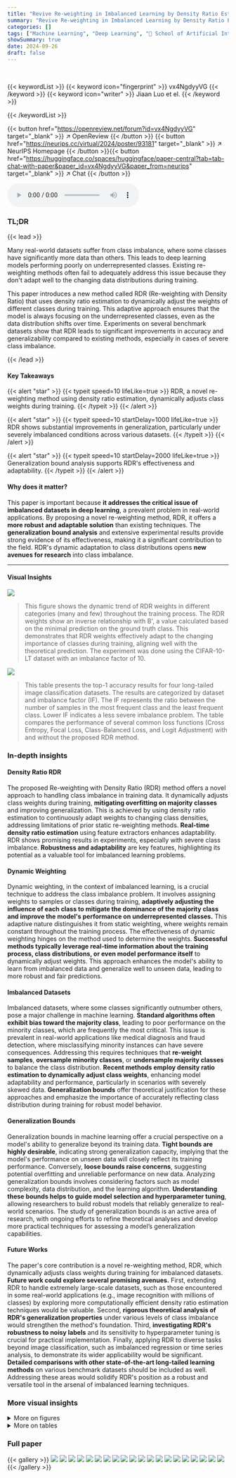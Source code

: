 ```yaml
---
title: "Revive Re-weighting in Imbalanced Learning by Density Ratio Estimation"
summary: "Revive Re-weighting in Imbalanced Learning by Density Ratio Estimation dynamically adjusts class weights during training using density ratio estimation, significantly improving model generalization, e..."
categories: []
tags: ["Machine Learning", "Deep Learning", "🏢 School of Artificial Intelligence, Shanghai Jiao Tong University",]
showSummary: true
date: 2024-09-26
draft: false
---
```


<br>

{{< keywordList >}}
{{< keyword icon="fingerprint" >}} vx4NgdyyVG {{< /keyword >}}
{{< keyword icon="writer" >}} Jiaan Luo et el. {{< /keyword >}}
 
{{< /keywordList >}}

{{< button href="https://openreview.net/forum?id=vx4NgdyyVG" target="_blank" >}}
↗ OpenReview
{{< /button >}}
{{< button href="https://neurips.cc/virtual/2024/poster/93181" target="_blank" >}}
↗ NeurIPS Homepage
{{< /button >}}{{< button href="https://huggingface.co/spaces/huggingface/paper-central?tab=tab-chat-with-paper&paper_id=vx4NgdyyVG&paper_from=neurips" target="_blank" >}}
↗ Chat
{{< /button >}}



<audio controls>
    <source src="https://ai-paper-reviewer.com/vx4NgdyyVG/podcast.wav" type="audio/wav">
    Your browser does not support the audio element.
</audio>


### TL;DR


{{< lead >}}

Many real-world datasets suffer from class imbalance, where some classes have significantly more data than others. This leads to deep learning models performing poorly on underrepresented classes. Existing re-weighting methods often fail to adequately address this issue because they don't adapt well to the changing data distributions during training.

This paper introduces a new method called RDR (Re-weighting with Density Ratio) that uses density ratio estimation to dynamically adjust the weights of different classes during training. This adaptive approach ensures that the model is always focusing on the underrepresented classes, even as the data distribution shifts over time. Experiments on several benchmark datasets show that RDR leads to significant improvements in accuracy and generalizability compared to existing methods, especially in cases of severe class imbalance.

{{< /lead >}}


#### Key Takeaways

{{< alert "star" >}}
{{< typeit speed=10 lifeLike=true >}} RDR, a novel re-weighting method using density ratio estimation, dynamically adjusts class weights during training. {{< /typeit >}}
{{< /alert >}}

{{< alert "star" >}}
{{< typeit speed=10 startDelay=1000 lifeLike=true >}} RDR shows substantial improvements in generalization, particularly under severely imbalanced conditions across various datasets. {{< /typeit >}}
{{< /alert >}}

{{< alert "star" >}}
{{< typeit speed=10 startDelay=2000 lifeLike=true >}} Generalization bound analysis supports RDR's effectiveness and adaptability. {{< /typeit >}}
{{< /alert >}}

#### Why does it matter?
This paper is important because **it addresses the critical issue of imbalanced datasets in deep learning**, a prevalent problem in real-world applications.  By proposing a novel re-weighting method, RDR, it offers a **more robust and adaptable solution** than existing techniques. The **generalization bound analysis** and extensive experimental results provide strong evidence of its effectiveness, making it a significant contribution to the field.  RDR's dynamic adaptation to class distributions opens **new avenues for research** into class imbalance.

------
#### Visual Insights



![](https://ai-paper-reviewer.com/vx4NgdyyVG/figures_4_1.jpg)

> This figure shows the dynamic trend of RDR weights in different categories (many and few) throughout the training process.  The RDR weights show an inverse relationship with B', a value calculated based on the minimal prediction on the ground truth class. This demonstrates that RDR weights effectively adapt to the changing importance of classes during training, aligning well with the theoretical prediction. The experiment was done using the CIFAR-10-LT dataset with an imbalance factor of 10.





![](https://ai-paper-reviewer.com/vx4NgdyyVG/tables_6_1.jpg)

> This table presents the top-1 accuracy results for four long-tailed image classification datasets.  The results are categorized by dataset and imbalance factor (IF).  The IF represents the ratio between the number of samples in the most frequent class and the least frequent class.  Lower IF indicates a less severe imbalance problem. The table compares the performance of several common loss functions (Cross Entropy, Focal Loss, Class-Balanced Loss, and Logit Adjustment) with and without the proposed RDR method.





### In-depth insights


#### Density Ratio RDR
The proposed Re-weighting with Density Ratio (RDR) method offers a novel approach to handling class imbalance in training data.  It dynamically adjusts class weights during training, **mitigating overfitting on majority classes** and improving generalization.  This is achieved by using density ratio estimation to continuously adapt weights to changing class densities, addressing limitations of prior static re-weighting methods.  **Real-time density ratio estimation** using feature extractors enhances adaptability. RDR shows promising results in experiments, especially with severe class imbalance. **Robustness and adaptability** are key features, highlighting its potential as a valuable tool for imbalanced learning problems.

#### Dynamic Weighting
Dynamic weighting, in the context of imbalanced learning, is a crucial technique to address the class imbalance problem.  It involves assigning weights to samples or classes during training, **adaptively adjusting the influence of each class to mitigate the dominance of the majority class and improve the model's performance on underrepresented classes.**  This adaptive nature distinguishes it from static weighting, where weights remain constant throughout the training process. The effectiveness of dynamic weighting hinges on the method used to determine the weights.  **Successful methods typically leverage real-time information about the training process, class distributions, or even model performance itself** to dynamically adjust weights.  This approach enhances the model's ability to learn from imbalanced data and generalize well to unseen data, leading to more robust and fair predictions.

#### Imbalanced Datasets
Imbalanced datasets, where some classes significantly outnumber others, pose a major challenge in machine learning.  **Standard algorithms often exhibit bias toward the majority class**, leading to poor performance on the minority classes, which are frequently the most critical.  This issue is prevalent in real-world applications like medical diagnosis and fraud detection, where misclassifying minority instances can have severe consequences. Addressing this requires techniques that **re-weight samples**, **oversample minority classes**, or **undersample majority classes** to balance the class distribution.  **Recent methods employ density ratio estimation to dynamically adjust class weights**, enhancing model adaptability and performance, particularly in scenarios with severely skewed data.  **Generalization bounds** offer theoretical justification for these approaches and emphasize the importance of accurately reflecting class distribution during training for robust model behavior.

#### Generalization Bounds
Generalization bounds in machine learning offer a crucial perspective on a model's ability to generalize beyond its training data.  **Tight bounds are highly desirable**, indicating strong generalization capacity, implying that the model's performance on unseen data will closely reflect its training performance. Conversely, **loose bounds raise concerns**, suggesting potential overfitting and unreliable performance on new data.  Analyzing generalization bounds involves considering factors such as model complexity, data distribution, and the learning algorithm. **Understanding these bounds helps to guide model selection and hyperparameter tuning**, allowing researchers to build robust models that reliably generalize to real-world scenarios.  The study of generalization bounds is an active area of research, with ongoing efforts to refine theoretical analyses and develop more practical techniques for assessing a model’s generalization capabilities.

#### Future Works
The paper's core contribution is a novel re-weighting method, RDR, which dynamically adjusts class weights during training for imbalanced datasets.  **Future work could explore several promising avenues.**  First, extending RDR to handle extremely large-scale datasets, such as those encountered in some real-world applications (e.g., image recognition with millions of classes) by exploring more computationally efficient density ratio estimation techniques would be valuable. Second, **rigorous theoretical analysis of RDR's generalization properties** under various levels of class imbalance would strengthen the method's foundation. Third, **investigating RDR's robustness to noisy labels** and its sensitivity to hyperparameter tuning is crucial for practical implementation.  Finally, applying RDR to diverse tasks beyond image classification, such as imbalanced regression or time series analysis, to demonstrate its wider applicability would be significant.  **Detailed comparisons with other state-of-the-art long-tailed learning methods** on various benchmark datasets should be included as well.  Addressing these areas would solidify RDR's position as a robust and versatile tool in the arsenal of imbalanced learning techniques.


### More visual insights

<details>
<summary>More on figures
</summary>


![](https://ai-paper-reviewer.com/vx4NgdyyVG/figures_5_1.jpg)

> This figure shows the dynamic relationship between RDR weights and the term B' during the training process on the CIFAR-10-LT dataset, which has an imbalance factor of 10.  The plots illustrate how the weights for both many-category and few-category samples change over epochs. It shows that the RDR weights exhibit an inverse relationship to B', suggesting that RDR effectively adapts its weighting strategy to balance class distributions during training.


![](https://ai-paper-reviewer.com/vx4NgdyyVG/figures_5_2.jpg)

> This figure compares the training time of four different methods: Cross-Entropy (CE), Re-weighting with Density Ratio (RDR), Sharpness-Aware Minimization (SAM), and a combination of RDR and SAM (SAM(RDR)) on two datasets, CIFAR-10-LT and CIFAR-100-LT.  The bar charts show that RDR and SAM are relatively more computationally expensive than CE, but SAM(RDR) is the most computationally expensive. The time cost is measured in seconds for 200 training epochs.


![](https://ai-paper-reviewer.com/vx4NgdyyVG/figures_9_1.jpg)

> This figure visualizes the impact of noise on the performance of different methods across two datasets (CIFAR-10-LT-NL and CIFAR-100-LT-NL) with varying levels of class imbalance (IF=10 and IF=100).  It compares the performance of baseline methods (CE, LA) with and without the addition of the RDR and SAM techniques.


![](https://ai-paper-reviewer.com/vx4NgdyyVG/figures_15_1.jpg)

> This figure illustrates the framework of the Re-weighting with Density Ratio (RDR) method. The left side shows the ordinary process of feature extraction (f) and classification (g), where the feature extractor learns features from the training data and updates its feature prototypes using a momentum update mechanism. The extracted features are then used by the classifier for classification. The right side shows the dynamic re-weighting process. The RDR method dynamically adjusts the weights of different classes by using the density ratio estimation. The weights are calculated based on the difference between the balanced data distribution and the real data distribution. The figure highlights the difference between constant re-weighting and dynamic re-weighting. Constant re-weighting doesn't adapt to changes during training, while dynamic re-weighting adjusts the importance of each class during training, thereby mitigating learning disparities in imbalanced distributions.


![](https://ai-paper-reviewer.com/vx4NgdyyVG/figures_18_1.jpg)

> This figure visualizes the top-1 accuracy achieved by three different methods (Cross-Entropy, Inverse Frequency weighting, and the proposed Re-weighting with Density Ratio method) across three categories of classes (Many, Medium, Few) in the CIFAR-100-LT dataset.  The results are shown for two different imbalance factors (IF): 10 and 100. The plots show how the accuracy changes depending on the method and the imbalance in the dataset.  This illustrates the effect of the proposed RDR method on mitigating the performance drop caused by class imbalance.


![](https://ai-paper-reviewer.com/vx4NgdyyVG/figures_18_2.jpg)

> This figure visualizes the top-1 accuracy achieved by three different methods (CE, Inverse Frequency, and RDR) across three categories of classes (Many, Medium, Few) in the CIFAR-100-LT dataset.  It shows results under two different imbalance factors (IF=10 and IF=100).  The plots illustrate how the accuracy changes across categories for each method and imbalance level, showcasing the relative performance of each approach in handling class imbalance.


![](https://ai-paper-reviewer.com/vx4NgdyyVG/figures_18_3.jpg)

> This figure visualizes the top-1 accuracy achieved by three different methods (Cross-Entropy, Inverse Frequency, and the proposed Re-weighting with Density Ratio method) across three categories of classes (Many, Medium, and Few) in the CIFAR-100-LT dataset.  Two different imbalance factors (IF=10 and IF=100) are shown, illustrating the performance under varying levels of class imbalance.  The plots demonstrate how the proposed RDR method performs compared to the baselines, especially in the more challenging scenarios with a higher imbalance factor and fewer samples.


![](https://ai-paper-reviewer.com/vx4NgdyyVG/figures_18_4.jpg)

> This figure compares the performance of three different methods (Cross-Entropy, Inverse Frequency, and Re-weighting with Density Ratio) in classifying images from the CIFAR-100-LT dataset under two different imbalance factors (10 and 100).  The x-axis represents the category of images (Many, Medium, Few), and the y-axis shows the accuracy.  The plots demonstrate how each method performs across these categories, with a focus on the difference in performance under varying levels of class imbalance.


![](https://ai-paper-reviewer.com/vx4NgdyyVG/figures_18_5.jpg)

> This figure shows the performance comparison of three different methods (Cross Entropy, Inverse Frequency, and Re-weighting with Density Ratio) on CIFAR-100-LT dataset in terms of top-1 accuracy across different categories (Many, Medium, and Few).  The comparison is shown for two different imbalance factors (10 and 100). The results indicate that RDR generally outperforms the other two methods, especially when the imbalance factor is high.


![](https://ai-paper-reviewer.com/vx4NgdyyVG/figures_18_6.jpg)

> This figure visualizes the top-1 accuracy achieved by three different methods (Cross-Entropy, Inverse Frequency, and Re-weighting with Density Ratio) across three categories of classes (Many, Medium, Few) in the CIFAR-100-LT dataset.  Two different imbalance factors (IF=10 and IF=100) are shown, comparing the performance of each method under varying levels of class imbalance. The plots demonstrate how each method's accuracy changes as the number of samples per class decreases.


![](https://ai-paper-reviewer.com/vx4NgdyyVG/figures_18_7.jpg)

> This figure visualizes the top-1 accuracy achieved by three different methods (Cross-Entropy, Inverse Frequency, and Re-weighting with Density Ratio) across three categories of classes (Many, Medium, Few) in the CIFAR-100-LT dataset.  The results are shown for two different imbalance factors (IF=10 and IF=100).  It demonstrates the performance difference of the three methods in handling imbalanced datasets.


![](https://ai-paper-reviewer.com/vx4NgdyyVG/figures_18_8.jpg)

> The figure shows the performance comparison of three different methods (Cross-Entropy loss, Inverse Frequency weighting, and the proposed Re-weighting with Density Ratio) in addressing class imbalance on the CIFAR-100-LT dataset. The results are categorized into three groups (Many, Medium, Few) based on the number of samples in each class.  The plots illustrate how each method performs under two imbalance factors (IF=10 and IF=100), highlighting the impact of class imbalance on model accuracy.


</details>




<details>
<summary>More on tables
</summary>


![](https://ai-paper-reviewer.com/vx4NgdyyVG/tables_7_1.jpg)
> This table presents the top-1 accuracy results on four benchmark datasets (CIFAR-10-LT, CIFAR-100-LT, ImageNet-LT, and Places-LT) using different imbalance factors (10 and 100).  It compares the performance of the proposed RDR method (with and without the addition of CE and LA loss functions) against several baseline methods (CE, Focal, CB, LA, ImbSAM, and CCSAM) for overall class accuracy. The results demonstrate the effectiveness of the RDR approach, particularly under high imbalance factors.

![](https://ai-paper-reviewer.com/vx4NgdyyVG/tables_8_1.jpg)
> This table presents a comparison of loss landscape metrics for different methods on the CIFAR-10-LT dataset with an imbalance factor of 100.  It shows the average minimum eigenvalue (λmin), average maximum eigenvalue (λmax), and the trace of the Hessian matrix (Tr(H)) for classes with few samples. Lower λmax and Tr(H) values indicate a flatter loss landscape, which generally improves model generalization. Higher λmin values suggest that the model is less likely to get stuck in saddle points.

![](https://ai-paper-reviewer.com/vx4NgdyyVG/tables_8_2.jpg)
> This table presents the top-1 accuracy results for different long-tailed image classification datasets.  It compares the performance of several baseline methods (Cross Entropy, Focal Loss, Class Balanced Loss, Logit Adjustment) against the proposed RDR method, both independently and in combination with SAM (Sharpness-Aware Minimization). The results are shown for the overall classes in the dataset and are broken down by imbalance factor (10 and 100) for CIFAR datasets.

![](https://ai-paper-reviewer.com/vx4NgdyyVG/tables_9_1.jpg)
> This table presents the top-1 accuracy results achieved by different methods on four long-tailed image classification datasets: CIFAR-10-LT, CIFAR-100-LT, ImageNet-LT, and Places-LT.  For CIFAR-10-LT and CIFAR-100-LT, results are shown for two imbalance factors (10 and 100). The methods compared include several baselines (CE, Focal, CB, LA) and the proposed RDR method combined with both CE and LA. The table showcases the overall performance across all classes in each dataset.

![](https://ai-paper-reviewer.com/vx4NgdyyVG/tables_14_1.jpg)
> This table presents the top-1 accuracy results for overall classes across four long-tailed image classification datasets: CIFAR-10-LT, CIFAR-100-LT, ImageNet-LT, and Places-LT.  For CIFAR-10-LT and CIFAR-100-LT, results are shown for two imbalance factors (10 and 100). The table compares the performance of several methods, including the baseline cross-entropy loss (CE), Focal loss, Class-balanced loss (CB), and Logit Adjustment (LA), along with the proposed Re-weighting with Density Ratio (RDR) method combined with each of the baselines (RDR+CE and RDR+LA).  It provides a comprehensive overview of the relative performance of different approaches on long-tailed classification tasks with varying levels of class imbalance.

![](https://ai-paper-reviewer.com/vx4NgdyyVG/tables_17_1.jpg)
> This table presents the top-1 accuracy results for overall classes across four different datasets: CIFAR-10-LT, CIFAR-100-LT, ImageNet-LT, and Places-LT.  The CIFAR datasets are evaluated under two imbalance factors (10 and 100), while ImageNet-LT and Places-LT have their inherent imbalance ratios.  The table compares the performance of several methods including the baseline Cross-Entropy loss (CE), Focal Loss, Class-Balanced Loss, and Logit Adjustment. It also presents results for the proposed RDR method combined with each of the baselines.

</details>




### Full paper

{{< gallery >}}
<img src="https://ai-paper-reviewer.com/vx4NgdyyVG/1.png" class="grid-w50 md:grid-w33 xl:grid-w25" />
<img src="https://ai-paper-reviewer.com/vx4NgdyyVG/2.png" class="grid-w50 md:grid-w33 xl:grid-w25" />
<img src="https://ai-paper-reviewer.com/vx4NgdyyVG/3.png" class="grid-w50 md:grid-w33 xl:grid-w25" />
<img src="https://ai-paper-reviewer.com/vx4NgdyyVG/4.png" class="grid-w50 md:grid-w33 xl:grid-w25" />
<img src="https://ai-paper-reviewer.com/vx4NgdyyVG/5.png" class="grid-w50 md:grid-w33 xl:grid-w25" />
<img src="https://ai-paper-reviewer.com/vx4NgdyyVG/6.png" class="grid-w50 md:grid-w33 xl:grid-w25" />
<img src="https://ai-paper-reviewer.com/vx4NgdyyVG/7.png" class="grid-w50 md:grid-w33 xl:grid-w25" />
<img src="https://ai-paper-reviewer.com/vx4NgdyyVG/8.png" class="grid-w50 md:grid-w33 xl:grid-w25" />
<img src="https://ai-paper-reviewer.com/vx4NgdyyVG/9.png" class="grid-w50 md:grid-w33 xl:grid-w25" />
<img src="https://ai-paper-reviewer.com/vx4NgdyyVG/10.png" class="grid-w50 md:grid-w33 xl:grid-w25" />
<img src="https://ai-paper-reviewer.com/vx4NgdyyVG/11.png" class="grid-w50 md:grid-w33 xl:grid-w25" />
<img src="https://ai-paper-reviewer.com/vx4NgdyyVG/12.png" class="grid-w50 md:grid-w33 xl:grid-w25" />
<img src="https://ai-paper-reviewer.com/vx4NgdyyVG/13.png" class="grid-w50 md:grid-w33 xl:grid-w25" />
<img src="https://ai-paper-reviewer.com/vx4NgdyyVG/14.png" class="grid-w50 md:grid-w33 xl:grid-w25" />
<img src="https://ai-paper-reviewer.com/vx4NgdyyVG/15.png" class="grid-w50 md:grid-w33 xl:grid-w25" />
<img src="https://ai-paper-reviewer.com/vx4NgdyyVG/16.png" class="grid-w50 md:grid-w33 xl:grid-w25" />
<img src="https://ai-paper-reviewer.com/vx4NgdyyVG/17.png" class="grid-w50 md:grid-w33 xl:grid-w25" />
<img src="https://ai-paper-reviewer.com/vx4NgdyyVG/18.png" class="grid-w50 md:grid-w33 xl:grid-w25" />
<img src="https://ai-paper-reviewer.com/vx4NgdyyVG/19.png" class="grid-w50 md:grid-w33 xl:grid-w25" />
<img src="https://ai-paper-reviewer.com/vx4NgdyyVG/20.png" class="grid-w50 md:grid-w33 xl:grid-w25" />
{{< /gallery >}}